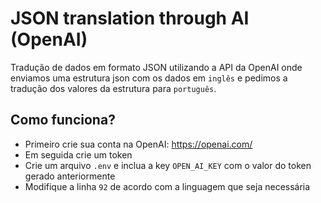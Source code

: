 # JSON translation through AI (OpenAI)

Tradução de dados em formato JSON utilizando a API da OpenAI onde enviamos uma estrutura json com os dados em `inglês` e pedimos a tradução dos valores da estrutura para `português`.

## Como funciona?

- Primeiro crie sua conta na OpenAI: https://openai.com/
- Em seguida crie um token
- Crie um arquivo `.env` e inclua a key `OPEN_AI_KEY` com o valor do token gerado anteriormente
- Modifique a linha `92` de acordo com a linguagem que seja necessária
